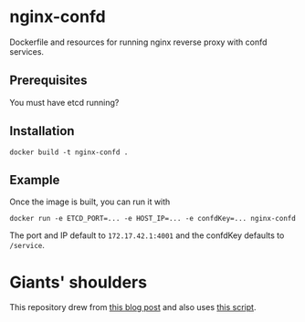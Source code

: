 # nginx-confd
Dockerfile and resources for running nginx reverse proxy with confd services.

## Prerequisites
You must have etcd running?

## Installation
```
docker build -t nginx-confd .
```

## Example
Once the image is built, you can run it with
```
docker run -e ETCD_PORT=... -e HOST_IP=... -e confdKey=... nginx-confd
```
The port and IP default to `172.17.42.1:4001` and the confdKey defaults to
`/service`.

# Giants' shoulders
This repository drew from [this blog post](https://www.digitalocean.com/community/tutorials/how-to-use-confd-and-etcd-to-dynamically-reconfigure-services-in-coreos) and also uses [this script](https://github.com/marceldegraaf/blog-coreos-1/blob/master/nginx/boot.sh).
